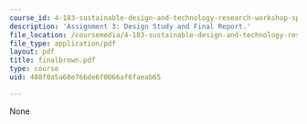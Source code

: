 ```yaml
---
course_id: 4-183-sustainable-design-and-technology-research-workshop-spring-2004
description: 'Assignment 3: Design Study and Final Report.'
file_location: /coursemedia/4-183-sustainable-design-and-technology-research-workshop-spring-2004/408f0a5a60e766de6f0066af6faeab65_finalbrown.pdf
file_type: application/pdf
layout: pdf
title: finalbrown.pdf
type: course
uid: 408f0a5a60e766de6f0066af6faeab65

---
```

None